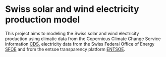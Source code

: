 # Swiss solar and wind electricity production model

This project aims to modeling the Swiss solar and wind electricity production using climatic data from
the Copernicus Climate Change Service information [CDS](https://cds.climate.copernicus.eu/), electricity
data from the Swiss Federal Office of Energy [SFOE](https://www.bfe.admin.ch/bfe/fr/home.html) and from the
entsoe transparency platform [ENTSOE](https://transparency.entsoe.eu/).
